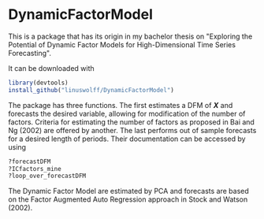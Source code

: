 # DynamicFactorModel

This is a package that has its origin in my bachelor thesis on "Exploring the Potential of Dynamic Factor Models for High-Dimensional Time Series Forecasting". 

It can be downloaded with

```R
library(devtools)
install_github("linuswolff/DynamicFactorModel")
```

The package has three functions. The first estimates a DFM of **$X$** and forecasts the desired variable, allowing for modification of the number of factors. Criteria for estimating the number of factors as proposed in Bai and Ng (2002) are offered by another. The last performs out of sample forecasts for a desired length of periods. Their documentation can be accessed by using 

```R
?forecastDFM
?ICfactors_mine
?loop_over_forecastDFM
```

The Dynamic Factor Model are estimated by PCA and forecasts are based on the Factor Augmented Auto Regression approach in Stock and Watson (2002).